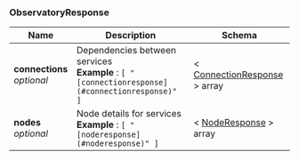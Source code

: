 
<a name="observatoryresponse"></a>
### ObservatoryResponse

|Name|Description|Schema|
|---|---|---|
|**connections**  <br>*optional*|Dependencies between services  <br>**Example** : `[ "[connectionresponse](#connectionresponse)" ]`|< [ConnectionResponse](ConnectionResponse.md#connectionresponse) > array|
|**nodes**  <br>*optional*|Node details for services  <br>**Example** : `[ "[noderesponse](#noderesponse)" ]`|< [NodeResponse](NodeResponse.md#noderesponse) > array|



